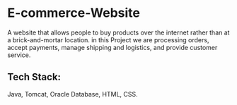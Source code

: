# E-commerce-Website
 A website that allows people to buy products over the internet rather than at a brick-and-mortar location. in
this Project we are processing orders, accept payments, manage shipping and logistics, and provide customer
service.
## Tech Stack:
Java, Tomcat, Oracle Database, HTML, CSS.
